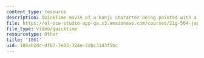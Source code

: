 ```yaml
---
content_type: resource
description: QuickTime movie of a kanji character being painted with a brush.
file: https://ol-ocw-studio-app-qa.s3.amazonaws.com/courses/21g-504-japanese-iv-spring-2009/106ab2dcdfb77e03324e2dbc3143f5bc_1861.mov
file_type: video/quicktime
resourcetype: Other
title: '1861'
uid: 106ab2dc-dfb7-7e03-324e-2dbc3143f5bc
---
```

